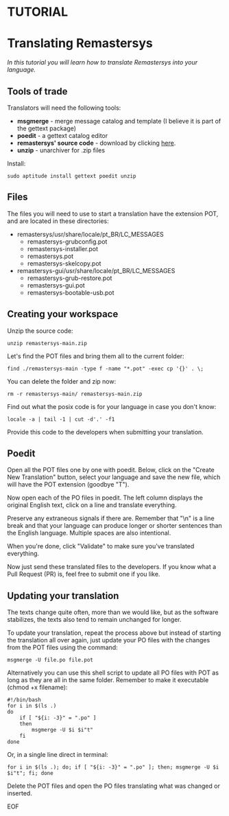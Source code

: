 # TUTORIAL
# Translating Remastersys

*In this tutorial you will learn how to translate Remastersys into your language.*

## Tools of trade

Translators will need the following tools:

* __msgmerge__ - merge message catalog and template (I believe it is part of the gettext package)
* __poedit__ - a gettext catalog editor
* __remastersys' source code__ - download by clicking [here](https://github.com/nerun/remastersys/archive/refs/heads/main.zip).
* __unzip__ - unarchiver for .zip files

Install:

```shell
sudo aptitude install gettext poedit unzip
```

## Files

The files you will need to use to start a translation have the extension POT, and are located in these directories:

* remastersys/usr/share/locale/pt\_BR/LC\_MESSAGES
   * remastersys-grubconfig.pot
   * remastersys-installer.pot
   * remastersys.pot
   * remastersys-skelcopy.pot
* remastersys-gui/usr/share/locale/pt\_BR/LC\_MESSAGES
   * remastersys-grub-restore.pot
   * remastersys-gui.pot
   * remastersys-bootable-usb.pot
   
## Creating your workspace

Unzip the source code:

```shell
unzip remastersys-main.zip
```

Let's find the POT files and bring them all to the current folder:

```shell
find ./remastersys-main -type f -name "*.pot" -exec cp '{}' . \;
```

You can delete the folder and zip now:

```shell
rm -r remastersys-main/ remastersys-main.zip
```

Find out what the posix code is for your language in case you don't know:

```shell
locale -a | tail -1 | cut -d'.' -f1
```

Provide this code to the developers when submitting your translation.

## Poedit

Open all the POT files one by one with poedit. Below, click on the "Create New Translation" button, select your language and save the new file, which will have the POT extension (goodbye "T").

Now open each of the PO files in poedit. The left column displays the original English text, click on a line and translate everything.

Preserve any extraneous signals if there are. Remember that "\n" is a line break and that your language can produce longer or shorter sentences than the English language. Multiple spaces are also intentional.

When you're done, click "Validate" to make sure you've translated everything.

Now just send these translated files to the developers. If you know what a Pull Request (PR) is, feel free to submit one if you like.

## Updating your translation

The texts change quite often, more than we would like, but as the software stabilizes, the texts also tend to remain unchanged for longer.

To update your translation, repeat the process above but instead of starting the translation all over again, just update your PO files with the changes from the POT files using the command:

```shell
msgmerge -U file.po file.pot
```

Alternatively you can use this shell script to update all PO files with POT as long as they are all in the same folder. Remember to make it executable (chmod +x filename):

```shell
#!/bin/bash
for i in $(ls .)
do
    if [ "${i: -3}" = ".po" ]
    then
        msgmerge -U $i $i"t"
    fi
done
```

Or, in a single line direct in terminal:

```shell
for i in $(ls .); do; if [ "${i: -3}" = ".po" ]; then; msgmerge -U $i $i"t"; fi; done
```

Delete the POT files and open the PO files translating what was changed or inserted.

EOF